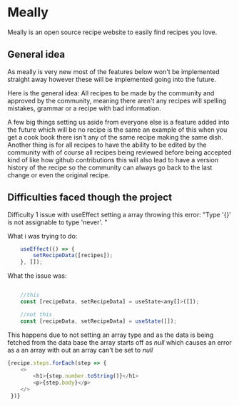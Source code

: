 # Meally
Meally is an open source recipe website to easily find recipes you love. 

## General idea
As meally is very new most of the features below won't be implemented straight away however these will be implemented going into the future. 

Here is the general idea: All recipes to be made by the community and approved by the community, meaning there aren't any recipes will spelling mistakes, grammar or a recipe with bad information.

A few big things setting us aside from everyone else is a feature added into the future which will be no recipe is the same an example of this when you get a cook book there isn't any of the same recipe making the same dish. Another thing is for all recipes to have the ability to be edited by the community with of course all recipes being reviewed before being accepted kind of like how github contributions this will also lead to have a version history of the recipe so the community can always go back to the last change or even the original recipe. 




## Difficulties faced though the project

Difficulty 1 issue with useEffect setting a array throwing this error: "Type '{}' is not assignable to type 'never'. " 

What i was trying to do:
```javascript
    useEffect(() => {
        setRecipeData([recipes]);
    }, []);
```

What the issue was:
```javascript

    //this
    const [recipeData, setRecipeData] = useState<any[]>([]);

    //not this
    const [recipeData, setRecipeData] = useState([]);
```

This happens due to not setting an array type and as the data is being fetched from the data base the array starts off as *null* which causes an error as a an array with out an array can't be set to *null*

```javascript
{recipe.steps.forEach(step => {
    <>
        <h1>{step.number.toString()}</h1>
        <p>{step.body}</p>
    </>
 })}
```